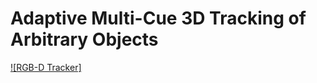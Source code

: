 # Adaptive Multi-Cue 3D Tracking of Arbitrary Objects

[![RGB-D Tracker]](http://player.vimeo.com/video/33781357 "RGB-D Tracker")
